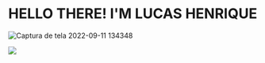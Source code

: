 # **HELLO THERE! I'M LUCAS HENRIQUE**
![Captura de tela 2022-09-11 134348](https://user-images.githubusercontent.com/81196630/189539512-4bb4d425-9ebf-4338-905f-fea430a1d282.png)

<a href="https://www.instagram.com/_lucashcoliveira/" target="_blank"><img src="https://img.shields.io/badge/-Instagram-%23E4405F ?style=for-the-badge&logo=instagram&logoColor=white" target="_blank"></a>
